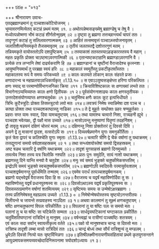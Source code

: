 +++
title = "०१३"

+++
श्रीनारायण उवाच-  
एतद्ब्रह्माण्डमानं तु पञ्चाशत्कोटियोजनम् ।  
भूम्यावरणमित्येतत् कटाहं प्रथमं मतम् ॥१. ॥
अथोत्पन्नेष्वसङ्ख्येषु ब्रह्माण्डेषु च तेषु वै ।  
मध्योत्पन्नोष्मणा भौमं कटाहं शीर्णतोन्मुखम् ॥२ ॥
दृष्ट्वा तु ब्रह्मणा तत्तच्छान्त्यर्थं चापरं ततः ।  
तादृग्गुणं कटाहं तु सलिलावरणात्मकम् ॥३ ॥
आहितं तत्समावृत्तं पञ्चाऽब्जयोजनावृतम् ।  
जलातिशैत्यनियमकृते तैजसमावृतम् ॥४ ॥
तृतीयं जलतस्तद्वै दशोत्तरगुणं मतम् ।  
तन्नियमकृते वायोस्ततोऽपि दशपुष्टिकम् ॥५ ॥
तस्याकाशं ततस्तस्याऽहङ्कारस्तस्य वै महान् ।  
महतः प्रकृतिः प्रोक्ता चाऽष्टमाऽवरणात्मिकी ॥६ ॥
एतान्यष्टकटाहानि ब्रह्माण्डाऽवरणानि वै ।  
प्रत्येकं तत्र लग्नानि तेषां दार्ढ्यकराणि हि ॥७ ॥
ब्रह्माण्डानां च सृष्टीनां वैराजादेश्च कृत्स्नशः ।  
आयुष्यनियमार्थं तु परब्रह्म स्वयं हरिः ॥८ ॥
महाकालं स्वमूर्तेस्तु प्रकटीकृतवाँस्ततः ।  
महाकालस्य रूपं वै समयः परिकथ्यते ॥९ ॥
कालः कलयते लोकान् कालः संहरते प्रजाः ।  
क्षणादारभ्य च महाप्रलयाऽवधिकार्यकृत् ॥1.13.१० ॥
स एवाऽऽयुष्यसङ्क्षेप्ता हरिणा परिकल्पितः ।  
क्षणः स्याद् या परमाण्वोर्विभागजनिका क्रिया ॥११ ॥
क्रियाविशिष्टकालः सः क्षणाख्यां लभते ततः ।  
विभागेनाऽप्यभिव्याप्तः कालः क्षणो द्वितीयकः ॥१ २॥
पूर्वसंयोगनाशाढ्यः कालः क्षणस्तृतीयकः ।  
उत्तरदेशसंयोगव्याप्तः क्षणश्चतुर्थकः ॥१ ३॥
चतुर्भिश्च क्षणैः कालः कूट इत्यभिधीयते ।  
त्रिभिः कूटैस्त्रुटिः प्रोक्ता तिस्रस्त्रुटयो लवो मतः ॥१४॥
लवत्रयं निमेषः स्यान्निमेषा दश पञ्च च ।  
काष्ठा प्रोक्ता तथा पञ्चदशकाष्ठास्तु नाडिका ॥१५॥
ते द्वे मुहूर्तः सम्प्रोक्तः प्रहरः षण्मुहूर्तकाः ।  
प्रहराः सप्त यामः स्यात्, दिवा यामचतुष्टयम् ॥१६॥
तथा यामाश्च चत्वारो निशा, रात्र्यहनी ह्युभे ।  
पञ्चदश भवेत्पक्षः, द्वौ पक्षौ मास उच्यते ॥१७॥
मासोऽयन्तु मनुष्याणां पितॄणां तदहर्निशम् ।  
द्वौ तावृतुः षडयनं दक्षिणं चोत्तरं मतम् ॥१८॥
दक्षिणन्तु निशा प्रोक्तोत्तरं तु दिवसो दिवि ।  
अयने द्वे तु मासानां द्वादश, वत्सरोऽपि सः ॥१९॥
दिव्यवर्षप्रमाणेन युगाः समनुकीर्तिताः ।  
कृतं त्रेता द्वापरं च कलिश्चेति युगाः स्मृताः ॥1.13.२०॥
चत्वारि त्रीणि द्वे चैकं वर्षाणां तु यथाक्रमम् ।  
तत्तद्युगानां समयो वर्षदशसहस्रकम् ॥२ १ ॥
तथा सन्ध्यंशयोस्तेषां समयो द्विसहस्रकम् ।  
अष्ट षडथ चत्वारि द्वे वर्षाणि यथाक्रमम् ॥२२॥
तादृशं युगसाहस्रं ब्रह्मणो दिनमुच्यते ।  
तावत्येव निशा तस्य यत्र त्रिलोकि नश्यति ॥२३॥
प्रातः पुनः समुदेति, सायं नाशो यथाक्रमम् ।  
ब्रह्मणस्तु दिने यान्ति मनवो वै चतुर्दश ॥२४॥
मनुः स्वं समयं भुङ्क्ते चतुष्कीमेकसप्ततिम् ।  
इन्द्रोऽपि समयं भुङ्क्ते स्वचतुष्क्येकसप्ततिम् ॥२५॥
ब्रह्मणोऽपि स्वदिवसैः परमायुर्वयःशतम् ।  
पञ्चाशद्वर्षमानन्तु पूर्वार्धमिति तन्मतम् ॥२६॥
एवमेव परार्धं तत्पञ्चाशद्वर्षमानकम् ।  
ब्रह्मणो यद्भवेद्वर्षं वैराजस्य दिवा हि सः ॥२७॥
वैराजस्य च यद्वर्षं महाविष्णोर्दिवा तु सः ।  
महाविष्णोस्तु यद्वर्षं प्रधानपुरुषस्य सः ॥२८॥
दिवसोऽथाऽस्य यद्वर्षं प्रकृतिपूरुषस्य सः ।  
दिवसस्तत्प्रमाणेन वर्षाणां शतमित्ययम् ॥२९॥
सृष्टिमयः समयः स उन्मेषोऽक्षरब्रह्मणः ।  
तस्य प्रतिनिमेषस्तु महाप्रलय उच्यते ॥1.13.३ ० ॥
निमेषोन्मेषयोस्तस्य सृष्टयोऽनन्तरीतयः ।  
विलीयन्ते च जायन्ते तत्प्रवाहस्य नाऽदिता ॥३ १॥
अथवा कालमानं तु सूक्ष्मं क्षणचतुष्टयम् ।  
षष्टिः क्षणचतुष्काणां विपलः परिकीर्तितः ३२॥
विपलानां तु या षष्टिः पलः स समयो मतः ।  
पलानां तु च या षष्टिः सा घटिकेति सम्मता ॥३३॥
सार्धद्वयघटिकानां घण्टाकालः प्रकीर्तितः ।  
चतुर्विशतिघण्टानां रात्रिदिनं तु मानुषम् ॥३४॥
वर्षन्त्वह्नां च रात्रीणां पञ्चषष्टिः शतत्रयम् ।  
एवं कालः सदा सर्वान् स्वायत्तीकृत्य वर्तते ॥३५॥
पक्षो यो मानुषश्चात्र चान्द्रः स दिवसो मतः ।  
रात्रिश्च तादृशी लम्बा मासो रात्रिदिवं ततः ॥३६॥
चान्द्रं बोध्यं तथा सौर्यं रात्रिशून्यं तु मण्डलम् ।  
ध्रुवेऽति दिवसो नित्यो यतः सृष्टर्विभिन्नगा ॥३७॥
इतिश्रीलक्ष्मीनारायणीयसंहितायां प्रथमे कृतयुगसन्ताने आयुःप्रमापकसमयव्यवच्छेदादिनिरूपनामा त्रयोदशोऽध्यायः ॥१ ३।  
    
